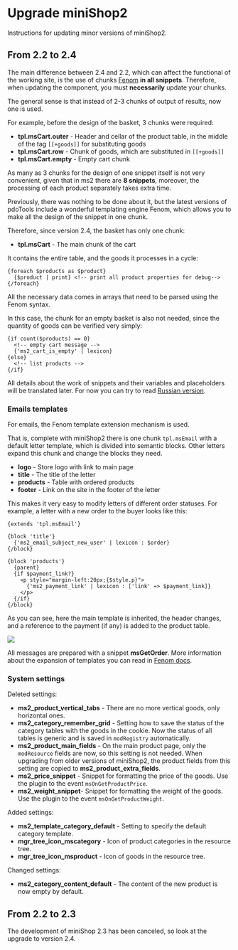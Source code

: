 # Upgrade miniShop2

Instructions for updating minor versions of miniShop2.

## From 2.2 to 2.4

The main difference between 2.4 and 2.2, which can affect the functional of the working site, is the use of chunks
[Fenom][1] **in all snippets**. Therefore, when updating the component, you must **necessarily** update your chunks.

The general sense is that instead of 2-3 chunks of output of results, now one is used.

For example, before the design of the basket, 3 chunks were required:

- **tpl.msCart.outer** - Header and cellar of the product table, in the middle of the tag `[[+goods]]` for substituting goods
- **tpl.msCart.row** - Chunk of goods, which are substituted in `[[+goods]]`
- **tpl.msCart.empty** - Empty cart chunk

As many as 3 chunks for the design of one snippet itself is not very convenient, given that in ms2 there are **8 snippets**,
moreover, the processing of each product separately takes extra time.

Previously, there was nothing to be done about it, but the latest versions of pdoTools include a wonderful templating engine Fenom,
which allows you to make all the design of the snippet in one chunk.

Therefore, since version 2.4, the basket has only one chunk:

- **tpl.msCart** - The main chunk of the cart

It contains the entire table, and the goods it processes in a cycle:

```fenom
{foreach $products as $product}
  {$product | print} <!-- print all product properties for debug-->
{/foreach}
```

All the necessary data comes in arrays that need to be parsed using the Fenom syntax.

In this case, the chunk for an empty basket is also not needed, since the quantity of goods can be verified very simply:

```fenom
{if count($products) == 0}
  <!-- empty cart message -->
  {'ms2_cart_is_empty' | lexicon}
{else}
  <!-- list products -->
{/if}
```

All details about the work of snippets and their variables and placeholders will be translated later.
For now you can try to read [Russian version][2].

### Emails templates

For emails, the Fenom template extension mechanism is used.

That is, complete with miniShop2 there is one chunk `tpl.msEmail` with a default letter template, which is divided into semantic blocks. Other letters expand this chunk and change the blocks they need.

- **logo** - Store logo with link to main page
- **title** - The title of the letter
- **products** - Table with ordered products
- **footer** - Link on the site in the footer of the letter

This makes it very easy to modify letters of different order statuses.
For example, a letter with a new order to the buyer looks like this:

```fenom
{extends 'tpl.msEmail'}

{block 'title'}
  {'ms2_email_subject_new_user' | lexicon : $order}
{/block}

{block 'products'}
  {parent}
  {if $payment_link?}
    <p style="margin-left:20px;{$style.p}">
      {'ms2_payment_link' | lexicon : ['link' => $payment_link]}
    </p>
  {/if}
{/block}
```

As you can see, here the main template is inherited, the header changes, and a reference to the payment (if any)
is added to the product table.

[![](https://file.modx.pro/files/7/a/c/7ac00ca1c44088260da560463c21025bs.jpg)](https://file.modx.pro/files/7/a/c/7ac00ca1c44088260da560463c21025b.png)

All messages are prepared with a snippet **msGetOrder**.
More information about the expansion of templates you can read in [Fenom docs][3].

### System settings

Deleted settings:

- **ms2_product_vertical_tabs** - There are no more vertical goods, only horizontal ones.
- **ms2_category_remember_grid** - Setting how to save the status of the category tables with the goods in the cookie. Now the status of all tables is generic and is saved in `modRegistry` automatically.
- **ms2_product_main_fields** - On the main product page, only the `modResource` fields are now, so this setting is not needed. When upgrading from older versions of miniShop2, the product fields from this setting are copied to **ms2_product_extra_fields**.
- **ms2_price_snippet** - Snippet for formatting the price of the goods. Use the plugin to the event `msOnGetProductPrice`.
- **ms2_weight_snippet**- Snippet for formatting the weight of the goods. Use the plugin to the event `msOnGetProductWeight`.

Added settings:

- **ms2_template_category_default** - Setting to specify the default category template.
- **mgr_tree_icon_mscategory** - Icon of product categories in the resource tree.
- **mgr_tree_icon_msproduct** - Icon of goods in the resource tree.

Changed settings:

- **ms2_category_content_default** - The content of the new product is now empty by default.

## From 2.2 to 2.3

The development of miniShop 2.3 has been canceled, so look at the upgrade to version 2.4.

[1]: /en/components/pdotools/parser
[2]: /en/components/minishop2/snippets/
[3]: https://github.com/fenom-template/fenom/blob/master/docs/en/tags/extends.md
